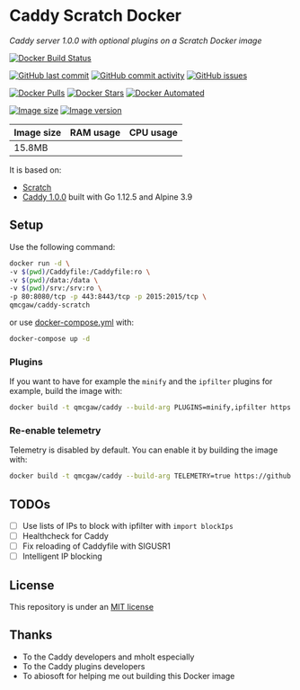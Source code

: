 # Caddy Scratch Docker

*Caddy server 1.0.0 with optional plugins on a Scratch Docker image*

[![Docker Build Status](https://img.shields.io/docker/build/qmcgaw/caddy-scratch.svg)](https://hub.docker.com/r/qmcgaw/caddy-scratch)

[![GitHub last commit](https://img.shields.io/github/last-commit/qdm12/caddy-scratch.svg)](https://github.com/qdm12/caddy-scratch/issues)
[![GitHub commit activity](https://img.shields.io/github/commit-activity/y/qdm12/caddy-scratch.svg)](https://github.com/qdm12/caddy-scratch/issues)
[![GitHub issues](https://img.shields.io/github/issues/qdm12/caddy-scratch.svg)](https://github.com/qdm12/caddy-scratch/issues)

[![Docker Pulls](https://img.shields.io/docker/pulls/qmcgaw/caddy-scratch.svg)](https://hub.docker.com/r/qmcgaw/caddy-scratch)
[![Docker Stars](https://img.shields.io/docker/stars/qmcgaw/caddy-scratch.svg)](https://hub.docker.com/r/qmcgaw/caddy-scratch)
[![Docker Automated](https://img.shields.io/docker/automated/qmcgaw/caddy-scratch.svg)](https://hub.docker.com/r/qmcgaw/caddy-scratch)

[![Image size](https://images.microbadger.com/badges/image/qmcgaw/caddy-scratch.svg)](https://microbadger.com/images/qmcgaw/caddy-scratch)
[![Image version](https://images.microbadger.com/badges/version/qmcgaw/caddy-scratch.svg)](https://microbadger.com/images/qmcgaw/caddy-scratch)

| Image size | RAM usage | CPU usage |
| --- | --- | --- |
| 15.8MB |  |  |

It is based on:

- [Scratch](https://hub.docker.com/_/scratch/)
- [Caddy 1.0.0](https://github.com/mholt/caddy) built with Go 1.12.5 and Alpine 3.9

## Setup

Use the following command:

```bash
docker run -d \
-v $(pwd)/Caddyfile:/Caddyfile:ro \
-v $(pwd)/data:/data \
-v $(pwd)/srv:/srv:ro \
-p 80:8080/tcp -p 443:8443/tcp -p 2015:2015/tcp \
qmcgaw/caddy-scratch
```

or use [docker-compose.yml](https://github.com/qdm12/caddy-scratch/blob/master/docker-compose.yml) with:

```bash
docker-compose up -d
```

### Plugins

If you want to have for example the `minify` and the `ipfilter` plugins for example, build the image with:

```sh
docker build -t qmcgaw/caddy --build-arg PLUGINS=minify,ipfilter https://github.com/qdm12/caddy-scratch.git
```

### Re-enable telemetry

Telemetry is disabled by default. You can enable it by building the image with:

```sh
docker build -t qmcgaw/caddy --build-arg TELEMETRY=true https://github.com/qdm12/caddy-scratch.git
```

## TODOs

- [ ] Use lists of IPs to block with ipfilter with `import blockIps`
- [ ] Healthcheck for Caddy
- [ ] Fix reloading of Caddyfile with SIGUSR1
- [ ] Intelligent IP blocking

## License

This repository is under an [MIT license](https://github.com/qdm12/caddy-scratch/master/license)

## Thanks

- To the Caddy developers and mholt especially
- To the Caddy plugins developers
- To abiosoft for helping me out building this Docker image

